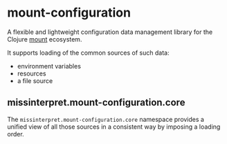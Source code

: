 # mount-configuration

A flexible and lightweight configuration data management library for the Clojure
[mount](https://github.com/tolitius/mount) ecosystem. 

It supports loading of the common sources of such data:
- environment variables 
- resources 
- a file source

## missinterpret.mount-configuration.core

The `missinterpret.mount-configuration.core` namespace provides a unified view of 
all those sources in a consistent way by imposing a loading order. 

